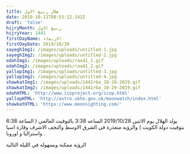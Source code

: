 ```yaml
---
title: هلال ربيع الاول
date: 2019-10-11T08:53:12.142Z
draft: 'false'
hijryMonth: ربيع الاول
hijryYear: 1441
firstDayName: الاربعاء
firstDayDate: 2019/10/30
sayeghImg1: /images/uploads/untitled-1.jpg
sayeghImg2: /images/uploads/untitled-2.jpg
odahImg1: /images/uploads/raa41_1.gif
odahImg2: /images/uploads/raa41_2.gif
yallopImg1: /images/uploads/untitled-3.jpg
yallopImg2: /images/uploads/untitled-4.jpg
shawkatImg1: /images/uploads/1441rba_10-28-2019.gif
shawkatImg2: /images/uploads/1441rba_10-29-2019.gif
odahHTML: 'http://www.icoproject.org/icop.html'
yallopHTML: 'http://astro.ukho.gov.uk/moonwatch/index.html'
shawkatHTML: 'https://www.moonsighting.com/'
---
```

يولد الهلال يوم الاثنين 2019/10/28 الساعه 3:38 بالتوقيت العالمي ( الساعة 6:38 بتوقيت دولة الكويت ) والرؤية متعذرة في الشرق الاوسط والنجف الاشرف وقارة اسيا واستراليا و اوروبا .

الرؤية ممكنة وبسهوله في الليلة التالية
